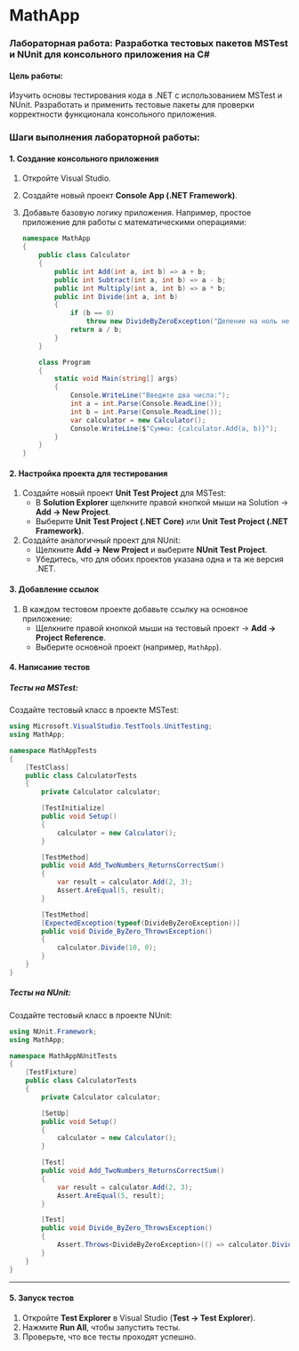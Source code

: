 # MathApp
### Лабораторная работа: Разработка тестовых пакетов MSTest и NUnit для консольного приложения на C#

#### Цель работы:
Изучить основы тестирования кода в .NET с использованием MSTest и NUnit. Разработать и применить тестовые пакеты для проверки корректности функционала консольного приложения.



### Шаги выполнения лабораторной работы:

#### 1. **Создание консольного приложения**
1. Откройте Visual Studio.
2. Создайте новый проект **Console App (.NET Framework)**.
3. Добавьте базовую логику приложения. Например, простое приложение для работы с математическими операциями:
   
   ```csharp
   namespace MathApp
   {
       public class Calculator
       {
           public int Add(int a, int b) => a + b;
           public int Subtract(int a, int b) => a - b;
           public int Multiply(int a, int b) => a * b;
           public int Divide(int a, int b) 
           {
               if (b == 0)
                   throw new DivideByZeroException("Деление на ноль невозможно.");
               return a / b;
           }
       }

       class Program
       {
           static void Main(string[] args)
           {
               Console.WriteLine("Введите два числа:");
               int a = int.Parse(Console.ReadLine());
               int b = int.Parse(Console.ReadLine());
               var calculator = new Calculator();
               Console.WriteLine($"Сумма: {calculator.Add(a, b)}");
           }
       }
   }
   ```



#### 2. **Настройка проекта для тестирования**
1. Создайте новый проект **Unit Test Project** для MSTest:
   - В **Solution Explorer** щелкните правой кнопкой мыши на Solution -> **Add -> New Project**.
   - Выберите **Unit Test Project (.NET Core)** или **Unit Test Project (.NET Framework)**.
2. Создайте аналогичный проект для NUnit:
   - Щелкните **Add -> New Project** и выберите **NUnit Test Project**.
   - Убедитесь, что для обоих проектов указана одна и та же версия .NET.



#### 3. **Добавление ссылок**
1. В каждом тестовом проекте добавьте ссылку на основное приложение:
   - Щелкните правой кнопкой мыши на тестовый проект -> **Add -> Project Reference**.
   - Выберите основной проект (например, `MathApp`).



#### 4. **Написание тестов**

##### Тесты на MSTest:
Создайте тестовый класс в проекте MSTest:

```csharp
using Microsoft.VisualStudio.TestTools.UnitTesting;
using MathApp;

namespace MathAppTests
{
    [TestClass]
    public class CalculatorTests
    {
        private Calculator calculator;

        [TestInitialize]
        public void Setup()
        {
            calculator = new Calculator();
        }

        [TestMethod]
        public void Add_TwoNumbers_ReturnsCorrectSum()
        {
            var result = calculator.Add(2, 3);
            Assert.AreEqual(5, result);
        }

        [TestMethod]
        [ExpectedException(typeof(DivideByZeroException))]
        public void Divide_ByZero_ThrowsException()
        {
            calculator.Divide(10, 0);
        }
    }
}
```

##### Тесты на NUnit:
Создайте тестовый класс в проекте NUnit:

```csharp
using NUnit.Framework;
using MathApp;

namespace MathAppNUnitTests
{
    [TestFixture]
    public class CalculatorTests
    {
        private Calculator calculator;

        [SetUp]
        public void Setup()
        {
            calculator = new Calculator();
        }

        [Test]
        public void Add_TwoNumbers_ReturnsCorrectSum()
        {
            var result = calculator.Add(2, 3);
            Assert.AreEqual(5, result);
        }

        [Test]
        public void Divide_ByZero_ThrowsException()
        {
            Assert.Throws<DivideByZeroException>(() => calculator.Divide(10, 0));
        }
    }
}
```

---

#### 5. **Запуск тестов**
1. Откройте **Test Explorer** в Visual Studio (**Test -> Test Explorer**).
2. Нажмите **Run All**, чтобы запустить тесты.
3. Проверьте, что все тесты проходят успешно.
